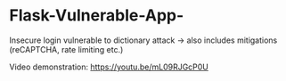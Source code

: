 # Flask-Vulnerable-App-
Insecure login vulnerable to dictionary attack -> also includes mitigations (reCAPTCHA, rate limiting etc.)

Video demonstration: https://youtu.be/mL09RJGcP0U
